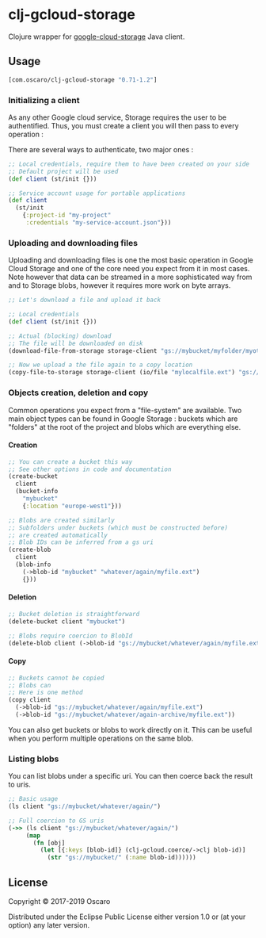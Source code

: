 # clj-gcloud-storage

Clojure wrapper for [google-cloud-storage][] Java client.

## Usage

```clojure
[com.oscaro/clj-gcloud-storage "0.71-1.2"]
```

### Initializing a client

As any other Google cloud service, Storage requires the user to be authentified.
Thus, you must create a client you will then pass to every operation :

There are several ways to authenticate, two major ones :

```clojure
;; Local credentials, require them to have been created on your side
;; Default project will be used
(def client (st/init {}))

;; Service account usage for portable applications
(def client
  (st/init
    {:project-id "my-project"
     :credentials "my-service-account.json"}))
```

### Uploading and downloading files

Uploading and downloading files is one the most basic operation in Google Cloud Storage
and one of the core need you expect from it in most cases.
Note however that data can be streamed in a more sophisticated way from and to Storage blobs, however
it requires more work on byte arrays.

```clojure
;; Let's download a file and upload it back

;; Local credentials
(def client (st/init {}))

;; Actual (blocking) download
;; The file will be downloaded on disk
(download-file-from-storage storage-client "gs://mybucket/myfolder/myotherfolder/myfile.ext" "mylocalfile.ext")

;; Now we upload a the file again to a copy location
(copy-file-to-storage storage-client (io/file "mylocalfile.ext") "gs://mybucket/myfolder/myotherfolder/myfilecopy.ext")
```

### Objects creation, deletion and copy

Common operations you expect from a "file-system" are available.
Two main object types can be found in Google Storage : buckets which are "folders"
at the root of the project and blobs which are everything else.

#### Creation

```clojure
;; You can create a bucket this way
;; See other options in code and documentation
(create-bucket
  client
  (bucket-info
    "mybucket"
    {:location "europe-west1"}))

;; Blobs are created similarly
;; Subfolders under buckets (which must be constructed before)
;; are created automatically
;; Blob IDs can be inferred from a gs uri
(create-blob
  client
  (blob-info
    (->blob-id "mybucket" "whatever/again/myfile.ext")
    {}))
```

#### Deletion

```clojure
;; Bucket deletion is straightforward
(delete-bucket client "mybucket")

;; Blobs require coercion to BlobId
(delete-blob client (->blob-id "gs://mybucket/whatever/again/myfile.ext"))
```

#### Copy

```clojure
;; Buckets cannot be copied
;; Blobs can
;; Here is one method
(copy client
  (->blob-id "gs://mybucket/whatever/again/myfile.ext")
  (->blob-id "gs://mybucket/whatever/again-archive/myfile.ext"))
```

You can also get buckets or blobs to work directly on it.
This can be useful when you perform multiple operations
on the same blob.

### Listing blobs

You can list blobs under a specific uri. You can then coerce back
the result to uris.

```clojure
;; Basic usage
(ls client "gs://mybucket/whatever/again/")

;; Full coercion to GS uris
(->> (ls client "gs://mybucket/whatever/again/")
     (map
       (fn [obj]
         (let [{:keys [blob-id]} (clj-gcloud.coerce/->clj blob-id)]
           (str "gs://mybucket/" (:name blob-id))))))
```

## License

Copyright © 2017-2019 Oscaro

Distributed under the Eclipse Public License either version 1.0 or (at
your option) any later version.

[google-cloud-storage]: https://github.com/GoogleCloudPlatform/google-cloud-java/tree/master/google-cloud-storage
